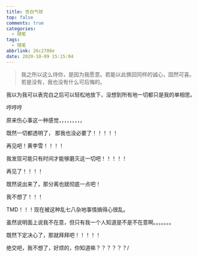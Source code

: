 ```yaml
---
title: 告白气球
top: false
comments: true
categories:
  - 随笔
tags:
  - 随笔
abbrlink: 26c2708e
date: 2020-10-09 15:15:04
---
```


> 我之所以这么待你，是因为我愿意。若能以此换回同样的诚心，固然可喜。若是没有，我也没有什么可后悔的。

<!--more-->

我以为我可以表完白之后可以轻松地放下，没想到所有地一切都只是我的单相思。

哼哼哼

原来伤心事这一种感觉，，，，，，，，，

既然一切都透明了， 那我也没必要了！！！！！



再见吧！黄李雪！！！！

我发现可能只有时间才能够磨灭这一切吧！！！！！

再见了！！！！

既然说出来了，那分离也就彻底一点吧！

我不想了！！！

TMD！！！现在被这种乱七八杂地事情搞得心很乱。

虽然说明面上说我不在意，但只有我一个人知道是不是不在意啊。。。。。。。

既然下定决心了，那就拜拜吧！！！！！

绝交吧，我不想了，好烦的，你知道嘛？？？？？？/